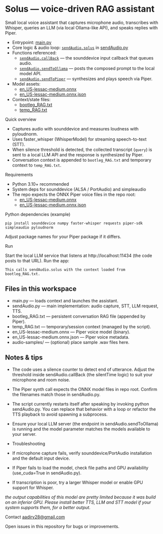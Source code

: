 # Solus — voice-driven RAG assistant

Small local voice assistant that captures microphone audio, transcribes with Whisper, queries an LLM (via local Ollama-like API), and speaks replies with Piper.

- Entrypoint: [main.py](main.py)  
- Core logic & audio loop: [`sendAudio.solus`](sendAudio.py) in [sendAudio.py](sendAudio.py)  
- Functions referenced:
  - [`sendAudio.callBack`](sendAudio.py) — the sounddevice input callback that queues audio.
  - [`sendAudio.sendToOllama`](sendAudio.py) — posts the composed prompt to the local model API.
  - [`sendAudio.sendToPiper`](sendAudio.py) — synthesizes and plays speech via Piper.
- Model assets:
  - [en_US-lessac-medium.onnx](en_US-lessac-medium.onnx)
  - [en_US-lessac-medium.onnx.json](en_US-lessac-medium.onnx.json)
- Context/state files:
  - [bootleg_RAG.txt](bootleg_RAG.txt)
  - [temp_RAG.txt](temp_RAG.txt)

Quick overview
- Captures audio with sounddevice and measures loudness with pyloudnorm.
- Uses faster_whisper (WhisperModel) for streaming speech-to-text (STT).
- When silence threshold is detected, the collected transcript (`query`) is sent to a local LLM API and the response is synthesized by Piper.
- Conversation context is appended to `bootleg_RAG.txt` and temporary context to `temp_RAG.txt`.

Requirements
- Python 3.10+ recommended
- System deps for sounddevice (ALSA / PortAudio) and simpleaudio
- The repo expects the ONNX Piper voice files in the repo root:
  - [en_US-lessac-medium.onnx](en_US-lessac-medium.onnx)
  - [en_US-lessac-medium.onnx.json](en_US-lessac-medium.onnx.json)

Python dependencies (example)
```
pip install sounddevice numpy faster-whisper requests piper-sdk simpleaudio pyloudnorm
```
Adjust package names for your Piper package if it differs.

Run

Start the local LLM service that listens at http://localhost:11434 (the code posts to that URL).
Run the app:
```
This calls sendAudio.solus with the context loaded from bootleg_RAG.txt.
```
## Files in this workspace

- main.py — loads context and launches the assistant.
- sendAudio.py — main implementation: audio capture, STT, LLM request, TTS.
- bootleg_RAG.txt — persistent conversation RAG file (appended by Piper).
- temp_RAG.txt — temporary/session context (managed by the script).
- en_US-lessac-medium.onnx — Piper voice model (binary).
- en_US-lessac-medium.onnx.json — Piper voice metadata.
- audio-samples/ — (optional) place sample .wav files here.


## Notes & tips

- The code uses a silence counter to detect end of utterance. Adjust the threshold inside sendAudio.callBack (the silentTime logic) to suit your microphone and room noise.
- The Piper synth call expects the ONNX model files in repo root. Confirm the filenames match those in sendAudio.py.
- The script currently restarts itself after speaking by invoking python sendAudio.py. You can replace that behavior with a loop or refactor the TTS playback to avoid spawning a subprocess.
- Ensure your local LLM server (the endpoint in sendAudio.sendToOllama) is running and the model parameter matches the models available to your server.
- Troubleshooting

- If microphone capture fails, verify sounddevice/PortAudio installation and the default input device.
- If Piper fails to load the model, check file paths and GPU availability (use_cuda=True in sendAudio.py).
- If transcription is poor, try a larger Whisper model or enable GPU support for Whisper.

*the output capabilities of this model are pretty limited because it was build on an inferior GPU. Please install better TTS, LLM and STT model if your system supports them, for a better output.*

Contact aadirv28@gmail.com

Open issues in this repository for bugs or improvements.

